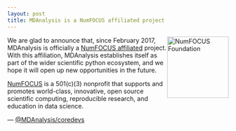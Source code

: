 ```yaml
---
layout: post
title: MDAnalysis is a NumFOCUS affiliated project
---
```

<img
src="{{site.images}}numfocus.png"
title="NumFOCUS Foundation" alt="NumFOCUS Foundation"
style="float: right; width: 10em;" />

We are glad to announce that, since February 2017, MDAnalysis is officially
a [NumFOCUS affiliated](http://www.numfocus.org/affliated-projects.html)
project. With this affiliation, MDAnalysis establishes itself as part of the
wider scientific python ecosystem, and we hope it will open up new opportunities 
in the future.

[NumFOCUS](http://www.numfocus.org) is a 501(c)(3) nonprofit that supports and
promotes world-class, innovative, open source scientific computing, reproducible 
research, and education in data science. 

— [@MDAnalysis/coredevs](https://github.com/orgs/MDAnalysis/teams/coredevs)
